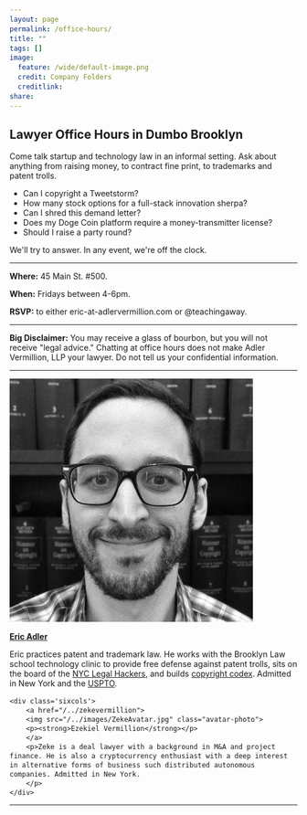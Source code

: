 ```yaml
---
layout: page
permalink: /office-hours/
title: ""
tags: []
image:
  feature: /wide/default-image.png
  credit: Company Folders
  creditlink: 
share: 
---
```



## Lawyer Office Hours in Dumbo Brooklyn

Come talk startup and technology law in an informal setting. Ask about anything from raising money, to contract fine print, to trademarks and patent trolls. 

* Can I copyright a Tweetstorm? 
* How many stock options for a full-stack innovation sherpa? 
* Can I shred this demand letter? 
* Does my Doge Coin platform require a money-transmitter license? 
* Should I raise a party round? 

We'll try to answer. In any event, we're off the clock.

- - - 

**Where:** 45 Main St. #500. 

**When:** Fridays between 4-6pm. 

**RSVP:** to either eric-at-adlervermillion.com or @teachingaway. 

- - - 

**Big Disclaimer:** You may receive a glass of bourbon, but you will not receive "legal advice." Chatting at office hours does not make Adler Vermillion, LLP your lawyer. Do not tell us your confidential information. 

- - - 

<div class="attorney"> 
    <div class='sixcols'>
        <a href="/../ericadler">
        <img src="/../images/EricAvatar.jpg" class="avatar-photo">
        <p><strong>Eric Adler</strong></p>
        </a>
        <p>Eric practices patent and trademark law. He works with the Brooklyn Law school technology clinic to provide free defense against patent trolls, sits on the board of the <a href='http://legalhackers.org/'>NYC Legal Hackers</a>, and builds <a href='http://www.copyrightcodex.com'>copyright codex</a>. Admitted in New York and the <a href="http://www.uspto.gov/">USPTO</a>.</p>
    </div>

    <div class='sixcols'>
        <a href="/../zekevermillion">
        <img src="/../images/ZekeAvatar.jpg" class="avatar-photo">
        <p><strong>Ezekiel Vermillion</strong></p>
        </a>
        <p>Zeke is a deal lawyer with a background in M&A and project finance. He is also a cryptocurrency enthusiast with a deep interest in alternative forms of business such distributed autonomous companies. Admitted in New York.
        </p>
    </div>
</div>

- - - 